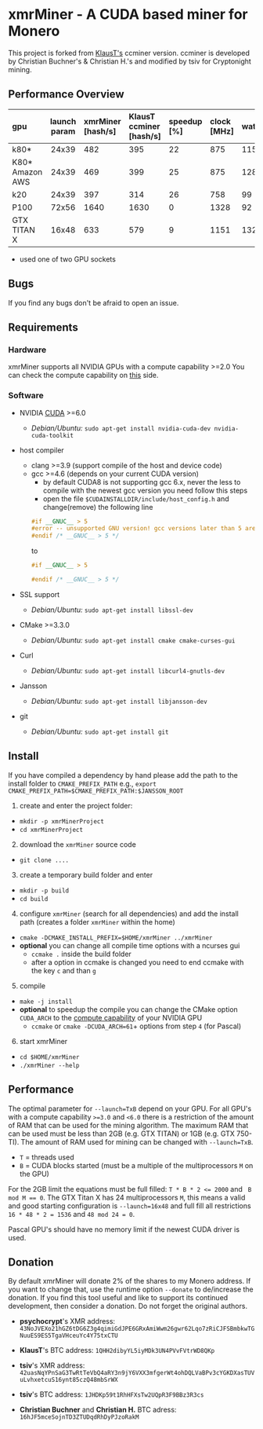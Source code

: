 # xmrMiner - A CUDA based miner for Monero

This project is forked from [KlausT's](https://github.com/KlausT/ccminer-cryptonight) ccminer version.
ccminer is developed by Christian Buchner's &amp; Christian H.'s and modified by tsiv for Cryptonight mining.

## Performance Overview

gpu | launch param | xmrMiner [hash/s] | KlausT ccminer [hash/s] | speedup [%] | clock [MHz] | watt
:---|:------------:|:------------------|:------------------------|:------------|:------------|----
k80* | 24x39 | 482 | 395 | 22 | 875 | 115
K80* Amazon AWS | 24x39 | 469 | 399 | 25 | 875 | 128
k20 | 24x39 | 397 | 314 | 26 | 758 |  99
P100 | 72x56 | 1640 | 1630 | 0 | 1328 | 92
GTX TITAN X | 16x48 | 633 | 579 | 9 | 1151 | 132

* used one of two GPU sockets

## Bugs

If you find any bugs don't be afraid to open an issue.


## Requirements

### Hardware

xmrMiner supports all NVIDIA GPUs with a compute capability >=2.0
You can check the compute capability on [this](https://developer.nvidia.com/cuda-gpus) side.

### Software
- NVIDIA [CUDA](https://developer.nvidia.com/cuda-downloads) >=6.0
  - *Debian/Ubuntu:* `sudo apt-get install nvidia-cuda-dev nvidia-cuda-toolkit`
- host compiler
  - clang >=3.9 (support compile of the host and device code)
  - gcc >=4.6 (depends on your current CUDA version)
    - by default CUDA8 is not supporting gcc 6.x, never the less to compile with the
      newest gcc version you need follow this steps
    - open the file `$CUDAINSTALLDIR/include/host_config.h` and change(remove) the following line
    ```C++
    #if __GNUC__ > 5
    #error -- unsupported GNU version! gcc versions later than 5 are not supported!
    #endif /* __GNUC__ > 5 */
    ```
    to
    ```C++
    #if __GNUC__ > 5

    #endif /* __GNUC__ > 5 */
    ```

- SSL support
  - *Debian/Ubuntu:* `sudo apt-get install libssl-dev`
- CMake >=3.3.0
  - *Debian/Ubuntu:* `sudo apt-get install cmake cmake-curses-gui`
- Curl
  - *Debian/Ubuntu:* `sudo apt-get install libcurl4-gnutls-dev`
- Jansson
  - *Debian/Ubuntu:* `sudo apt-get install libjansson-dev`
- git
  - *Debian/Ubuntu:* `sudo apt-get install git`

## Install

If you have compiled a dependency by hand please add the path to the install folder to `CMAKE_PREFIX_PATH` e.g.,
`export  CMAKE_PREFIX_PATH=$CMAKE_PREFIX_PATH:$JANSSON_ROOT`

1. create and enter the project folder:
  - `mkdir -p xmrMinerProject`
  - `cd xmrMinerProject`
2. download the `xmrMiner` source code
  - `git clone ....`
3. create a temporary build folder and enter
  - `mkdir -p build`
  - `cd build`
4. configure `xmrMiner` (search for all dependencies) and add the install path (creates a folder `xmrMiner` within the home)
  - `cmake -DCMAKE_INSTALL_PREFIX=$HOME/xmrMiner ../xmrMiner`
  - **optional** you can change all compile time options with a ncurses gui
    - `ccmake .` inside the build folder
    - after a option in ccmake is changed you need to end ccmake with the key `c` and than `g`
5. compile
  - `make -j install`
  - **optional** to speedup the compile you can change the CMake option `CUDA_ARCH` to the [compute capability]((https://developer.nvidia.com/cuda-gpus)) of your NVIDIA GPU
    - `ccmake` or `cmake -DCUDA_ARCH=61`+ options from step `4` (for Pascal)
6. start xmrMiner
  - `cd $HOME/xmrMiner`
  - `./xmrMiner --help`

## Performance

The optimal parameter for `--launch=TxB` depend on your GPU.
For all GPU's with a compute capability `>=3.0` and `<6.0` there is a restriction of the amount of RAM that can be used for the mining algorithm.
The maximum RAM that can be used must be less than 2GB (e.g. GTX TITAN) or 1GB (e.g. GTX 750-TI).
The amount of RAM used for mining can be changed with `--launch=TxB`.
  - `T` = threads used
  - `B` = CUDA blocks started (must be a multiple of the multiprocessors `M` on the GPU)

For the 2GB limit the equations must be full filled: `T * B * 2 <= 2000` and ` B mod M == 0`.
The GTX Titan X has 24 multiprocessors `M`, this means a valid and good starting configuration is `--launch=16x48`
and full fill all restrictions `16 * 48 * 2 = 1536` and `48 mod 24 = 0`.

Pascal GPU's should have no memory limit if the newest CUDA driver is used.

## Donation

By default xmrMiner will donate 2% of the shares to my Monero address.
If you want to change that, use the runtime option `--donate` to de/increase the donation.
If you find this tool useful and like to support its continued development, then consider a donation.
Do not forget the original authors.

- **psychocrypt**'s XMR address:
`43NoJVEXo21hGZ6tDG6Z3g4qimiGdJPE6GRxAmiWwm26gwr62Lqo7zRiCJFSBmbkwTGNuuES9ES5TgaVHceuYc4Y75txCTU`

- **KlausT**'s BTC address: `1QHH2dibyYL5iyMDk3UN4PVvFVtrWD8QKp`
- **tsiv**'s XMR address:
`42uasNqYPnSaG3TwRtTeVbQ4aRY3n9jY6VXX3mfgerWt4ohDQLVaBPv3cYGKDXasTUVuLvhxetcuS16ynt85czQ48mbSrWX`
- **tsiv**'s BTC address: `1JHDKp59t1RhHFXsTw2UQpR3F9BBz3R3cs`
- **Christian Buchner** and **Christian H.** BTC adress: `16hJF5mceSojnTD3ZTUDqdRhDyPJzoRakM`
